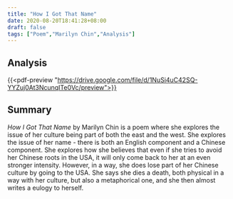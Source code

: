 ```yaml
---
title: "How I Got That Name"
date: 2020-08-20T18:41:28+08:00
draft: false
tags: ["Poem","Marilyn Chin","Analysis"]
---
```


## Analysis

{{<pdf-preview "https://drive.google.com/file/d/1NuSi4uC42SQ-YYZuj0At3NcunqITe0Vc/preview">}}

## Summary

*How I Got That Name* by Marilyn Chin is a poem where she explores the issue of her culture being part of both the east and the west. She explores the issue of her name - there is both an English component and a Chinese component. She explores how she believes that even if she tries to avoid her Chinese roots in the USA, it will only come back to her at an even stronger intensity. However, in a way, she does lose part of her Chinese culture by going to the USA. She says she dies a death, both physical in a way with her culture, but also a metaphorical one, and she then almost writes a eulogy to herself.